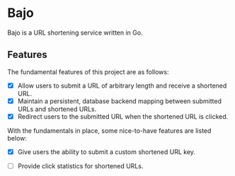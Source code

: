 # Bajo

Bajo is a URL shortening service written in Go.

## Features

The fundamental features of this project are as follows:

- [x] Allow users to submit a URL of arbitrary length and receive a shortened URL.
- [x] Maintain a persistent, database backend mapping between submitted URLs and shortened URLs.
- [x] Redirect users to the submitted URL when the shortened URL is clicked.

With the fundamentals in place, some nice-to-have features are listed below:

- [x] Give users the ability to submit a custom shortened URL key.
- [ ] Provide click statistics for shortened URLs.

